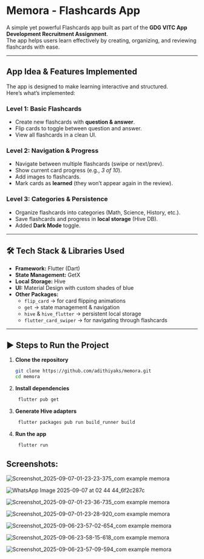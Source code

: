 # Memora - Flashcards App

A simple yet powerful Flashcards app built as part of the **GDG VITC App Development Recruitment Assignment**.  
The app helps users learn effectively by creating, organizing, and reviewing flashcards with ease.

---

## App Idea & Features Implemented

The app is designed to make learning interactive and structured.  
Here’s what’s implemented:

### Level 1: Basic Flashcards
- Create new flashcards with **question & answer**.
- Flip cards to toggle between question and answer.
- View all flashcards in a clean UI.

### Level 2: Navigation & Progress
- Navigate between multiple flashcards (swipe or next/prev).
- Show current card progress (e.g., *3 of 10*).
- Add images to flashcards.
- Mark cards as **learned** (they won’t appear again in the review).

### Level 3: Categories & Persistence
- Organize flashcards into categories (Math, Science, History, etc.).
- Save flashcards and progress in **local storage** (Hive DB).
- Added **Dark Mode** toggle.

---

## 🛠️ Tech Stack & Libraries Used

- **Framework:** Flutter (Dart)
- **State Management:** GetX
- **Local Storage:** Hive
- **UI:** Material Design with custom shades of blue
- **Other Packages:**
  - `flip_card` → for card flipping animations  
  - `get` → state management & navigation  
  - `hive` & `hive_flutter` → persistent local storage  
  - `flutter_card_swiper` → for navigating through flashcards

---

## ▶️ Steps to Run the Project

1. **Clone the repository**
   ```bash
   git clone https://github.com/adithiyaks/memora.git
   cd memora

2. **Install dependencies**
   ```bash
    flutter pub get

4. **Generate Hive adapters**
   ```bash
    flutter packages pub run build_runner build

6. **Run the app**
   ```bash
    flutter run

## Screenshots:
![Screenshot_2025-09-07-01-23-23-375_com example memora](https://github.com/user-attachments/assets/63b88204-43b6-498f-920f-b6911e6e5cb0)


![WhatsApp Image 2025-09-07 at 02 44 44_6f2c287c](https://github.com/user-attachments/assets/dc83d109-8934-4135-b6a2-48aac69d2893)


![Screenshot_2025-09-07-01-23-36-735_com example memora](https://github.com/user-attachments/assets/e2b06964-3782-45f4-9dd9-77382c9f7365)


![Screenshot_2025-09-07-01-23-28-920_com example memora](https://github.com/user-attachments/assets/cc04d0c2-8bd6-4551-9204-2b5f8d2fe9d2)


![Screenshot_2025-09-06-23-57-02-654_com example memora](https://github.com/user-attachments/assets/dda20ce0-9acb-480d-9680-dd05367a1ebc)


![Screenshot_2025-09-06-23-58-15-618_com example memora](https://github.com/user-attachments/assets/6b0a28e2-d64b-4e18-b62f-6c33b4d3ea52)


![Screenshot_2025-09-06-23-57-09-594_com example memora](https://github.com/user-attachments/assets/2ab5663e-99ac-45dd-859a-8e9aaf9b43d3)

